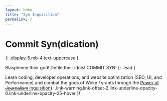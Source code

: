 ```yaml
---
layout: home
title: "Syn Inquisition"
permalink: /
---
```


# Commit Syn(dication)
{: .display-5.mb-4.text-uppercase }

Blaspheme their god! Defile their idols! COMMIT SYN!
{: .lead }

Learn coding, developer operations, and website optimization (SEO, UI, and Performance) and combat the gods of Woke Tyrants through the [Power of ~~Journalism~~ Inquisition](/power-of-inqusition){: .link-warning.link-offset-2.link-underline-opacity-0.link-underline-opacity-25-hover }!
